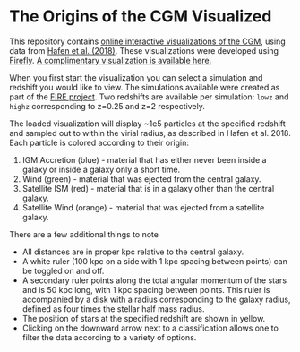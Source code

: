 # The Origins of the CGM Visualized

This repository contains [online interactive visualizations of the CGM](https://zhafen.github.io/CGM-origins), using data from [Hafen et al. (2018)](https://arxiv.org/abs/1811.11753). These visualizations were developed using [Firefly](https://github.com/ageller/Firefly). [A complimentary visualization is available here.](https://zhafen.github.io/CGM-origins-pathlines)

When you first start the visualization you can select a simulation and redshift you would like to view. The simulations available were created as part of the [FIRE project](https://fire.northwestern.edu). Two redshifts are available per simulation: `lowz` and `highz` corresponding to z=0.25 and z=2 respectively.

The loaded visualization will display ~1e5 particles at the specified redshift and sampled out to within the virial radius, as described in Hafen et al. 2018. Each particle is colored according to their origin:

1. IGM Accretion (blue) - material that has either never been inside a galaxy or inside a galaxy only a short time.
2. Wind (green) - material that was ejected from the central galaxy.
3. Satellite ISM (red) - material that is in a galaxy other than the central galaxy.
4. Satellite Wind (orange) - material that was ejected from a satellite galaxy.

There are a few additional things to note

* All distances are in proper kpc relative to the central galaxy.
* A white ruler (100 kpc on a side with 1 kpc spacing between points) can be toggled on and off.
* A secondary ruler points along the total angular momentum of the stars and is 50 kpc long, with 1 kpc spacing between points. This ruler is accompanied by a disk with a radius corresponding to the galaxy radius, defined as four times the stellar half mass radius.
* The position of stars at the specified redshift are shown in yellow.
* Clicking on the downward arrow next to a classification allows one to filter the data according to a variety of options.
